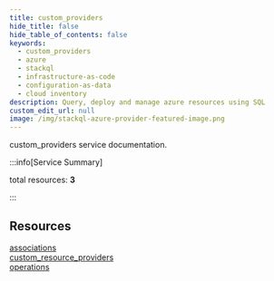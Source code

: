 ```yaml
---
title: custom_providers
hide_title: false
hide_table_of_contents: false
keywords:
  - custom_providers
  - azure
  - stackql
  - infrastructure-as-code
  - configuration-as-data
  - cloud inventory
description: Query, deploy and manage azure resources using SQL
custom_edit_url: null
image: /img/stackql-azure-provider-featured-image.png
---
```


custom_providers service documentation.

:::info[Service Summary]

total resources: __3__  

:::

## Resources
<div class="row">
<div class="providerDocColumn">
<a href="/services/custom_providers/associations/">associations</a><br />
<a href="/services/custom_providers/custom_resource_providers/">custom_resource_providers</a>
</div>
<div class="providerDocColumn">
<a href="/services/custom_providers/operations/">operations</a>
</div>
</div>